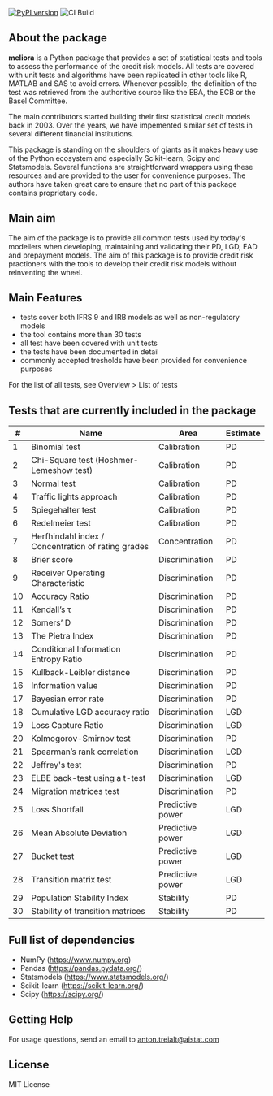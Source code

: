 [![PyPI version](https://badge.fury.io/py/vangap-meliora.svg)](https://badge.fury.io/py/vangap-meliora) ![CI Build](https://github.com/at621/meliora/actions/workflows/CI.yml/badge.svg?event=push)

About the package
------------------

**meliora** is a Python package that provides a set of statistical tests and tools to assess the performance of the credit risk models. All tests are covered with unit tests and algorithms have been replicated in other tools like R, MATLAB and SAS to avoid errors. Whenever possible, the definition of the test was retrieved from the authoritive source like the EBA, the ECB or the Basel Committee.

The main contributors started building their first statistical credit models back in 2003. Over the years, we have impemented similar set of tests in several different financial institutions. 

This package is standing on the shoulders of giants as it makes heavy use of the Python
ecosystem and especially Scikit-learn, Scipy and Statsmodels. Several functions are straightforward
wrappers using these resources and are provided to the user for convenience purposes. The authors
have taken great care to ensure that no part of this package contains proprietary code. 

Main aim
-----------------
The aim of the package is to provide all common tests used by today's modellers when developing, maintaining and validating their PD, LGD, EAD and prepayment models. The aim of this package is to provide credit risk practioners with the tools to develop their credit risk models without reinventing the wheel. 

Main Features
-----------------
  - tests cover both IFRS 9 and IRB models as well as non-regulatory models
  - the tool contains more than 30 tests
  - all test have been covered with unit tests 
  - the tests have been documented in detail
  - commonly accepted tresholds have been provided for convenience purposes

  For the list of all tests, see Overview > List of tests

Tests that are currently included in the package
--------------------------------------------------

| #  | Name                                               | Area             | Estimate |
|----|----------------------------------------------------|------------------|----------|
| 1  | Binomial test                                      | Calibration      | PD       |
| 2  | Chi-Square test (Hoshmer-Lemeshow test)            | Calibration      | PD       |
| 3  | Normal test                                        | Calibration      | PD       |
| 4  | Traffic lights approach                            | Calibration      | PD       |
| 5  | Spiegehalter test                                  | Calibration      | PD       |
| 6  | Redelmeier test                                    | Calibration      | PD       |
| 7  | Herfhindahl index / Concentration of rating grades | Concentration    | PD       |
| 8  | Brier score                                        | Discrimination   | PD       |
| 9  | Receiver Operating Characteristic                  | Discrimination   | PD       |
| 10 | Accuracy Ratio                                     | Discrimination   | PD       |
| 11 | Kendall’s τ                                        | Discrimination   | PD       |
| 12 | Somers’ D                                          | Discrimination   | PD       |
| 13 | The Pietra Index                                   | Discrimination   | PD       |
| 14 | Conditional Information Entropy Ratio              | Discrimination   | PD       |
| 15 | Kullback-Leibler distance                          | Discrimination   | PD       |
| 16 | Information value                                  | Discrimination   | PD       |
| 17 | Bayesian error rate                                | Discrimination   | PD       |
| 18 | Cumulative LGD accuracy ratio                      | Discrimination   | LGD      |
| 19 | Loss Capture Ratio                                 | Discrimination   | LGD      |
| 20 | Kolmogorov-Smirnov test                            | Discrimination   | PD       |
| 21 | Spearman’s rank correlation                        | Discrimination   | LGD      |
| 22 | Jeffrey's test                                     | Discrimination   | PD       |
| 23 | ELBE back-test using a t-test                      | Discrimination   | LGD      |
| 24 | Migration matrices test                            | Discrimination   | PD       |
| 25 | Loss Shortfall                                     | Predictive power | LGD      |
| 26 | Mean Absolute Deviation                            | Predictive power | LGD      |
| 27 | Bucket test                                        | Predictive power | LGD      |
| 28 | Transition matrix test                             | Predictive power | LGD      |
| 29 | Population Stability Index                         | Stability        | PD       |
| 30 | Stability of transition matrices                   | Stability        | PD       |

Full list of dependencies
---------------------------
- NumPy (https://www.numpy.org)
- Pandas (https://pandas.pydata.org/)
- Statsmodels (https://www.statsmodels.org/)
- Scikit-learn (https://scikit-learn.org/)
- Scipy (https://scipy.org/)


Getting Help
------------------

For usage questions, send an email to anton.treialt@aistat.com

License
----------------------
MIT License
